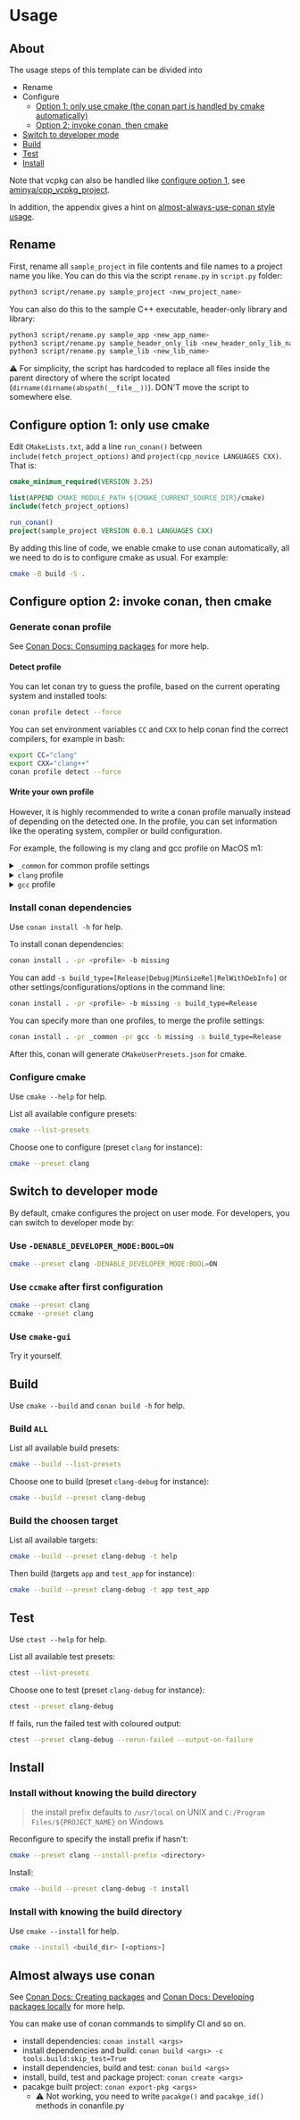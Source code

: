 # Usage

## About

The usage steps of this template can be divided into

- Rename
- Configure
  - [Option 1: only use cmake (the conan part is handled by cmake automatically)](#configure-option-1-only-use-cmake)
  - [Option 2: invoke conan, then cmake](#configure-option-2-invoke-conan-then-cmake)
- [Switch to developer mode](#switch-to-developer-mode)
- [Build](#build)
- [Test](#test)
- [Install](#install)

Note that vcpkg can also be handled like [configure option 1](#configure-option-1-only-use-cmake), see [aminya/cpp_vcpkg_project](https://github.com/aminya/cpp_vcpkg_project).

In addition, the appendix gives a hint on [almost-always-use-conan style usage](#almost-always-use-conan).

## Rename

First, rename all `sample_project` in file contents and file names to a project name you like. You can do this via the script `rename.py` in `script.py` folder:

```bash
python3 script/rename.py sample_project <new_project_name>
```

You can also do this to the sample C++ executable, header-only library and library:

```bash
python3 script/rename.py sample_app <new_app_name>
python3 script/rename.py sample_header_only_lib <new_header_only_lib_name>
python3 script/rename.py sample_lib <new_lib_name>
```

:warning: For simplicity, the script has hardcoded to replace all files inside the parent directory of where the script located (`dirname(dirname(abspath(__file__))`). DON'T move the script to somewhere else.

## Configure option 1: only use cmake

Edit `CMakeLists.txt`, add a line `run_conan()` between `include(fetch_project_options)` and `project(cpp_novice LANGUAGES CXX)`. That is:

```cmake
cmake_minimum_required(VERSION 3.25)

list(APPEND CMAKE_MODULE_PATH ${CMAKE_CURRENT_SOURCE_DIR}/cmake)
include(fetch_project_options)

run_conan()
project(sample_project VERSION 0.0.1 LANGUAGES CXX)
```

By adding this line of code, we enable cmake to use conan automatically, all we need to do is to configure cmake as usual. For example:

```bash
cmake -B build -S .
```

## Configure option 2: invoke conan, then cmake

### Generate conan profile

See [Conan Docs: Consuming packages](https://docs.conan.io/2/tutorial/consuming_packages.html) for more help.

#### Detect profile

You can let conan try to guess the profile, based on the current operating system and installed tools:

```bash
conan profile detect --force
```

You can set environment variables `CC` and `CXX` to help conan find the correct compilers, for example in bash:

```bash
export CC="clang"
export CXX="clang++"
conan profile detect --force
```

#### Write your own profile

However, it is highly recommended to write a conan profile manually instead of depending on the detected one. In the profile, you can set information like the operating system, compiler or build configuration.

For example, the following is my clang and gcc profile on MacOS m1:

<details>
<summary><code>_common</code> for common profile settings</summary>

```txt
[settings]
arch={{ detect_api.detect_arch() }}
os={{ detect_api.detect_os() }}
build_type=Release
benchmark/*:build_type=Release
boost/*:compiler.cppstd=20

[platform_tool_requires]
cmake/3.29.3
ninja/1.12.1

[conf]
# &: influence only the current package but not any depedencies
# see more in https://docs.conan.io/2/reference/config_files/profiles.html#profile-patterns
&:tools.cmake.cmaketoolchain:generator=Ninja Multi-Config
```

</details>

<details>
<summary><code>clang</code> profile</summary>

```txt
include(_common)

{% set compiler, version, compiler_exe = detect_api.detect_clang_compiler("clang") %}

[settings]
compiler={{ compiler }}
compiler.cppstd=26
compiler.libcxx={{ detect_api.detect_libcxx(compiler, version, compiler_exe) }}
compiler.version={{ detect_api.default_compiler_version(compiler, version) }}

[conf]
tools.build:compiler_executables = {"c": "{{ compiler_exe }}", "cpp": "{{ compiler_exe | replace("clang", "clang++") }}"}
tools.build:cflags=['-L/opt/homebrew/opt/llvm/lib/c++', '-Wno-unused-command-line-argument']
tools.build:cxxflags=['-L/opt/homebrew/opt/llvm/lib/c++', '-Wno-unused-command-line-argument']
```

</details>

<details>
<summary><code>gcc</code> profile</summary>

```txt
include(_common)

{% set compiler, version, compiler_exe = detect_api.detect_gcc_compiler("gcc-14") %}

[settings]
compiler={{ compiler }}
compiler.cppstd=23
compiler.libcxx={{ detect_api.detect_libcxx(compiler, version, compiler_exe) }}
compiler.version={{ detect_api.default_compiler_version(compiler, version) }}

scnlib/*:compiler.cppstd=20

[conf]
tools.build:compiler_executables = {"c": "{{ compiler_exe }}", "cpp": "{{ compiler_exe | replace("gcc", "g++") }}"}
```

</details>

### Install conan dependencies

Use `conan install -h` for help.

To install conan dependencies:

```bash
conan install . -pr <profile> -b missing
```

You can add `-s build_type=[Release|Debug|MinSizeRel|RelWithDebInfo]` or other settings/configurations/options in the command line:

```bash
conan install . -pr <profile> -b missing -s build_type=Release
```

You can specify more than one profiles, to merge the profile settings:

```bash
conan install . -pr _common -pr gcc -b missing -s build_type=Release
```

After this, conan will generate `CMakeUserPresets.json` for cmake.

### Configure cmake

Use `cmake --help` for help.

List all available configure presets:

```bash
cmake --list-presets
```

Choose one to configure (preset `clang` for instance):

```bash
cmake --preset clang
```

## Switch to developer mode

By default, cmake configures the project on user mode. For developers, you can switch to developer mode by:

### Use `-DENABLE_DEVELOPER_MODE:BOOL=ON`

```bash
cmake --preset clang -DENABLE_DEVELOPER_MODE:BOOL=ON
```

### Use `ccmake` after first configuration

```bash
cmake --preset clang
ccmake --preset clang
```

### Use `cmake-gui`

Try it yourself.

## Build

Use `cmake --build` and `conan build -h` for help.

### Build `ALL`

List all available build presets:

```bash
cmake --build --list-presets
```

Choose one to build (preset `clang-debug` for instance):

```bash
cmake --build --preset clang-debug
```

### Build the choosen target

List all available targets:

```bash
cmake --build --preset clang-debug -t help
```

Then build (targets `app` and `test_app` for instance):

```bash
cmake --build --preset clang-debug -t app test_app
```

## Test

Use `ctest --help` for help.

List all available test presets:

```bash
ctest --list-presets
```

Choose one to test (preset `clang-debug` for instance):

```bash
ctest --preset clang-debug
```

If fails, run the failed test with coloured output:

```bash
ctest --preset clang-debug --rerun-failed --output-on-failure
```

## Install

### Install without knowing the build directory

> the install prefix defaults to `/usr/local` on UNIX and `C:/Program Files/${PROJECT_NAME}` on Windows

Reconfigure to specify the install prefix if hasn't:

```bash
cmake --preset clang --install-prefix <directory>
```

Install:

```bash
cmake --build --preset clang-debug -t install
```

### Install with knowing the build directory

Use `cmake --install` for help.

```bash
cmake --install <build_dir> [<options>]
```

## Almost always use conan

See [Conan Docs: Creating packages](https://docs.conan.io/2/tutorial/creating_packages.html) and [Conan Docs: Developing packages locally](https://docs.conan.io/2/tutorial/developing_packages.html) for more help.

You can make use of conan commands to simplify CI and so on.

- install dependencies: `conan install <args>`
- install dependencies and build: `conan build <args> -c tools.build:skip_test=True`
- install dependencies, build and test: `conan build <args>`
- install, build, test and package project: `conan create <args>`
- pacakge built project: `conan export-pkg <args>`
  - :warning: Not working, you need to write `pacakge()` and `pacakge_id()` methods in conanfile.py
